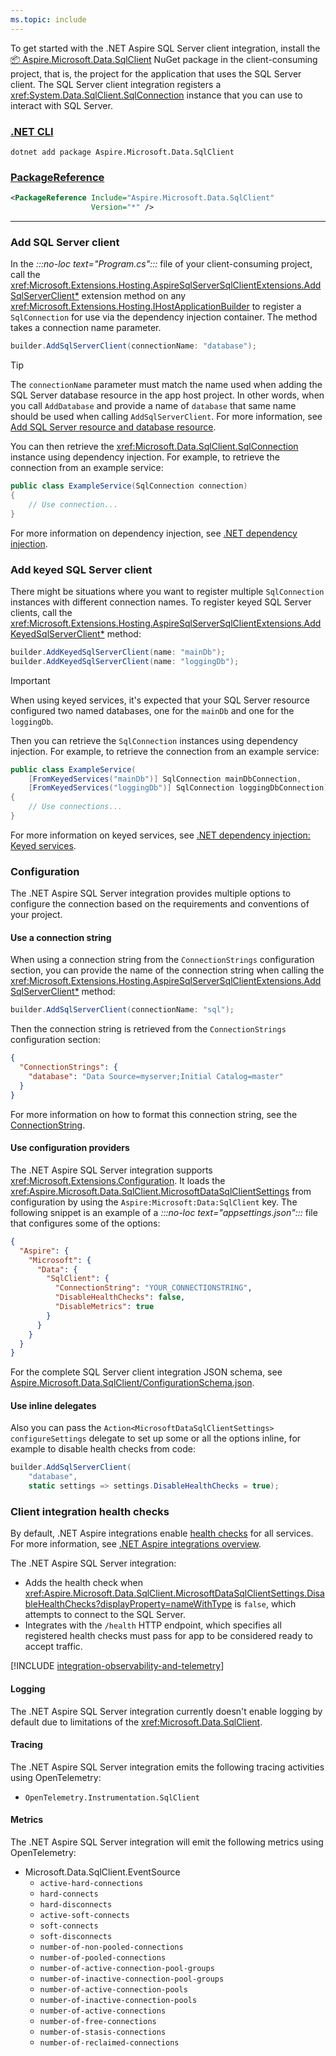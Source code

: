 ```yaml
---
ms.topic: include
---
```


To get started with the .NET Aspire SQL Server client integration, install the [📦 Aspire.Microsoft.Data.SqlClient](https://www.nuget.org/packages/Aspire.Microsoft.Data.SqlClient) NuGet package in the client-consuming project, that is, the project for the application that uses the SQL Server client. The SQL Server client integration registers a <xref:System.Data.SqlClient.SqlConnection> instance that you can use to interact with SQL Server.

### [.NET CLI](#tab/dotnet-cli)

```dotnetcli
dotnet add package Aspire.Microsoft.Data.SqlClient
```

### [PackageReference](#tab/package-reference)

```xml
<PackageReference Include="Aspire.Microsoft.Data.SqlClient"
                  Version="*" />
```

---

### Add SQL Server client

In the _:::no-loc text="Program.cs":::_ file of your client-consuming project, call the <xref:Microsoft.Extensions.Hosting.AspireSqlServerSqlClientExtensions.AddSqlServerClient*> extension method on any <xref:Microsoft.Extensions.Hosting.IHostApplicationBuilder> to register a `SqlConnection` for use via the dependency injection container. The method takes a connection name parameter.

```csharp
builder.AddSqlServerClient(connectionName: "database");
```

> [!TIP]
> The `connectionName` parameter must match the name used when adding the SQL Server database resource in the app host project. In other words, when you call `AddDatabase` and provide a name of `database` that same name should be used when calling `AddSqlServerClient`. For more information, see [Add SQL Server resource and database resource](sql-app-host.md#add-sql-server-resource-and-database-resource).

You can then retrieve the <xref:Microsoft.Data.SqlClient.SqlConnection> instance using dependency injection. For example, to retrieve the connection from an example service:

```csharp
public class ExampleService(SqlConnection connection)
{
    // Use connection...
}
```

For more information on dependency injection, see [.NET dependency injection](/dotnet/core/extensions/dependency-injection).

### Add keyed SQL Server client

There might be situations where you want to register multiple `SqlConnection` instances with different connection names. To register keyed SQL Server clients, call the <xref:Microsoft.Extensions.Hosting.AspireSqlServerSqlClientExtensions.AddKeyedSqlServerClient*> method:

```csharp
builder.AddKeyedSqlServerClient(name: "mainDb");
builder.AddKeyedSqlServerClient(name: "loggingDb");
```

> [!IMPORTANT]
> When using keyed services, it's expected that your SQL Server resource configured two named databases, one for the `mainDb` and one for the `loggingDb`.

Then you can retrieve the `SqlConnection` instances using dependency injection. For example, to retrieve the connection from an example service:

```csharp
public class ExampleService(
    [FromKeyedServices("mainDb")] SqlConnection mainDbConnection,
    [FromKeyedServices("loggingDb")] SqlConnection loggingDbConnection)
{
    // Use connections...
}
```

For more information on keyed services, see [.NET dependency injection: Keyed services](/dotnet/core/extensions/dependency-injection#keyed-services).

### Configuration

The .NET Aspire SQL Server integration provides multiple options to configure the connection based on the requirements and conventions of your project.

#### Use a connection string

When using a connection string from the `ConnectionStrings` configuration section, you can provide the name of the connection string when calling the <xref:Microsoft.Extensions.Hosting.AspireSqlServerSqlClientExtensions.AddSqlServerClient*> method:

```csharp
builder.AddSqlServerClient(connectionName: "sql");
```

Then the connection string is retrieved from the `ConnectionStrings` configuration section:

```json
{
  "ConnectionStrings": {
    "database": "Data Source=myserver;Initial Catalog=master"
  }
}
```

For more information on how to format this connection string, see the [ConnectionString](/dotnet/api/system.data.sqlclient.sqlconnection.connectionstring#remarks).

#### Use configuration providers

The .NET Aspire SQL Server integration supports <xref:Microsoft.Extensions.Configuration>. It loads the <xref:Aspire.Microsoft.Data.SqlClient.MicrosoftDataSqlClientSettings> from configuration by using the `Aspire:Microsoft:Data:SqlClient` key. The following snippet is an example of a _:::no-loc text="appsettings.json":::_ file that configures some of the options:

```json
{
  "Aspire": {
    "Microsoft": {
      "Data": {
        "SqlClient": {
          "ConnectionString": "YOUR_CONNECTIONSTRING",
          "DisableHealthChecks": false,
          "DisableMetrics": true
        }
      }
    }
  }
}
```

For the complete SQL Server client integration JSON schema, see [Aspire.Microsoft.Data.SqlClient/ConfigurationSchema.json](https://github.com/dotnet/aspire/blob/v8.2.2/src/Components/Aspire.Microsoft.Data.SqlClient/ConfigurationSchema.json).

#### Use inline delegates

Also you can pass the `Action<MicrosoftDataSqlClientSettings> configureSettings` delegate to set up some or all the options inline, for example to disable health checks from code:

```csharp
builder.AddSqlServerClient(
    "database",
    static settings => settings.DisableHealthChecks = true);
```

### Client integration health checks

By default, .NET Aspire integrations enable [health checks](../../fundamentals/health-checks.md) for all services. For more information, see [.NET Aspire integrations overview](../../fundamentals/integrations-overview.md).

The .NET Aspire SQL Server integration:

- Adds the health check when <xref:Aspire.Microsoft.Data.SqlClient.MicrosoftDataSqlClientSettings.DisableHealthChecks?displayProperty=nameWithType> is `false`, which attempts to connect to the SQL Server.
- Integrates with the `/health` HTTP endpoint, which specifies all registered health checks must pass for app to be considered ready to accept traffic.

[!INCLUDE [integration-observability-and-telemetry](../../includes/integration-observability-and-telemetry.md)]

#### Logging

The .NET Aspire SQL Server integration currently doesn't enable logging by default due to limitations of the <xref:Microsoft.Data.SqlClient>.

#### Tracing

The .NET Aspire SQL Server integration emits the following tracing activities using OpenTelemetry:

- `OpenTelemetry.Instrumentation.SqlClient`

#### Metrics

The .NET Aspire SQL Server integration will emit the following metrics using OpenTelemetry:

- Microsoft.Data.SqlClient.EventSource
  - `active-hard-connections`
  - `hard-connects`
  - `hard-disconnects`
  - `active-soft-connects`
  - `soft-connects`
  - `soft-disconnects`
  - `number-of-non-pooled-connections`
  - `number-of-pooled-connections`
  - `number-of-active-connection-pool-groups`
  - `number-of-inactive-connection-pool-groups`
  - `number-of-active-connection-pools`
  - `number-of-inactive-connection-pools`
  - `number-of-active-connections`
  - `number-of-free-connections`
  - `number-of-stasis-connections`
  - `number-of-reclaimed-connections`

